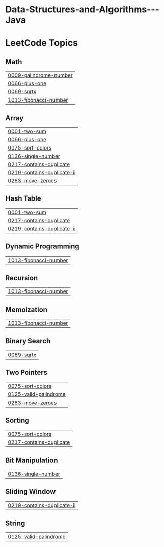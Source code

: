 # Data-Structures-and-Algorithms---Java
<!---LeetCode Topics Start-->
# LeetCode Topics
## Math
|  |
| ------- |
| [0009-palindrome-number](https://github.com/dineshbabuvaddineni/Data-Structures-and-Algorithms---Java/tree/master/0009-palindrome-number) |
| [0066-plus-one](https://github.com/dineshbabuvaddineni/Data-Structures-and-Algorithms---Java/tree/master/0066-plus-one) |
| [0069-sqrtx](https://github.com/dineshbabuvaddineni/Data-Structures-and-Algorithms---Java/tree/master/0069-sqrtx) |
| [1013-fibonacci-number](https://github.com/dineshbabuvaddineni/Data-Structures-and-Algorithms---Java/tree/master/1013-fibonacci-number) |
## Array
|  |
| ------- |
| [0001-two-sum](https://github.com/dineshbabuvaddineni/Data-Structures-and-Algorithms---Java/tree/master/0001-two-sum) |
| [0066-plus-one](https://github.com/dineshbabuvaddineni/Data-Structures-and-Algorithms---Java/tree/master/0066-plus-one) |
| [0075-sort-colors](https://github.com/dineshbabuvaddineni/Data-Structures-and-Algorithms---Java/tree/master/0075-sort-colors) |
| [0136-single-number](https://github.com/dineshbabuvaddineni/Data-Structures-and-Algorithms---Java/tree/master/0136-single-number) |
| [0217-contains-duplicate](https://github.com/dineshbabuvaddineni/Data-Structures-and-Algorithms---Java/tree/master/0217-contains-duplicate) |
| [0219-contains-duplicate-ii](https://github.com/dineshbabuvaddineni/Data-Structures-and-Algorithms---Java/tree/master/0219-contains-duplicate-ii) |
| [0283-move-zeroes](https://github.com/dineshbabuvaddineni/Data-Structures-and-Algorithms---Java/tree/master/0283-move-zeroes) |
## Hash Table
|  |
| ------- |
| [0001-two-sum](https://github.com/dineshbabuvaddineni/Data-Structures-and-Algorithms---Java/tree/master/0001-two-sum) |
| [0217-contains-duplicate](https://github.com/dineshbabuvaddineni/Data-Structures-and-Algorithms---Java/tree/master/0217-contains-duplicate) |
| [0219-contains-duplicate-ii](https://github.com/dineshbabuvaddineni/Data-Structures-and-Algorithms---Java/tree/master/0219-contains-duplicate-ii) |
## Dynamic Programming
|  |
| ------- |
| [1013-fibonacci-number](https://github.com/dineshbabuvaddineni/Data-Structures-and-Algorithms---Java/tree/master/1013-fibonacci-number) |
## Recursion
|  |
| ------- |
| [1013-fibonacci-number](https://github.com/dineshbabuvaddineni/Data-Structures-and-Algorithms---Java/tree/master/1013-fibonacci-number) |
## Memoization
|  |
| ------- |
| [1013-fibonacci-number](https://github.com/dineshbabuvaddineni/Data-Structures-and-Algorithms---Java/tree/master/1013-fibonacci-number) |
## Binary Search
|  |
| ------- |
| [0069-sqrtx](https://github.com/dineshbabuvaddineni/Data-Structures-and-Algorithms---Java/tree/master/0069-sqrtx) |
## Two Pointers
|  |
| ------- |
| [0075-sort-colors](https://github.com/dineshbabuvaddineni/Data-Structures-and-Algorithms---Java/tree/master/0075-sort-colors) |
| [0125-valid-palindrome](https://github.com/dineshbabuvaddineni/Data-Structures-and-Algorithms---Java/tree/master/0125-valid-palindrome) |
| [0283-move-zeroes](https://github.com/dineshbabuvaddineni/Data-Structures-and-Algorithms---Java/tree/master/0283-move-zeroes) |
## Sorting
|  |
| ------- |
| [0075-sort-colors](https://github.com/dineshbabuvaddineni/Data-Structures-and-Algorithms---Java/tree/master/0075-sort-colors) |
| [0217-contains-duplicate](https://github.com/dineshbabuvaddineni/Data-Structures-and-Algorithms---Java/tree/master/0217-contains-duplicate) |
## Bit Manipulation
|  |
| ------- |
| [0136-single-number](https://github.com/dineshbabuvaddineni/Data-Structures-and-Algorithms---Java/tree/master/0136-single-number) |
## Sliding Window
|  |
| ------- |
| [0219-contains-duplicate-ii](https://github.com/dineshbabuvaddineni/Data-Structures-and-Algorithms---Java/tree/master/0219-contains-duplicate-ii) |
## String
|  |
| ------- |
| [0125-valid-palindrome](https://github.com/dineshbabuvaddineni/Data-Structures-and-Algorithms---Java/tree/master/0125-valid-palindrome) |
<!---LeetCode Topics End-->